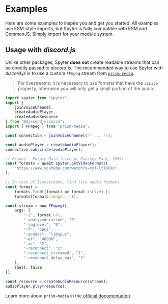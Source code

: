 # Examples
Here are some examples to inspire you and get you started.
All examples use ESM-style imports, but Spyter is fully compatible with ESM and CommonJS. Simply import for your module system.

## Usage with *discord.js*
Unlike other packages, Spyter **does not** create readable streams that can be directly passed to *discord.js*.
The recommended way to use Spyter with *discord.js* is to use a custom `FFmpeg` stream from [`prism-media`](https://npmjs.com/package/prism-media).

> For livestreams, it is necessary to use formats that have the `isLive` property, otherwise you will only get a small portion of the audio.

```ts
import spyter from "spyter";
import {
    joinVoiceChannel,
    createAudioPlayer,
    createAudioResource
} from "@discordjs/voice";
import { FFmpeg } from "prism-media";

const connection = joinVoiceChannel(/* ... */);

const audioPlayer = createAudioPlayer();
connection.subscribe(audioPlayer);

// Prince - Purple Rain (Live At Paisley Park, 1999)
const formats = await spyter.getVideoFormats(
    "https://www.youtube.com/watch?v=ryT-ltTDCko"
);

// In case of livestreams, find live audio formats
const format =
    formats.find((format) => format.isLive) ||
    formats[formats.length - 1];

const stream = new FFmpeg({
    args: [
        "-i", format.url,
        "-analyzeduration", "0",
        "-loglevel", "0",
        "-f", "opus",
        "-acodec", "libopus",
        "-ar", "48000",
        "-ac", "2",
        "-reconnect", "1"
        "-reconnect_streamed", "1",
        "-reconnect_delay_max", "5"
    ],
    shell: false
});

const resource = createAudioResource(stream);
audioPlayer.play(resource);
```

Learn more about `prism-media` in the [official documentation](https://amishshah.github.io/prism-media).